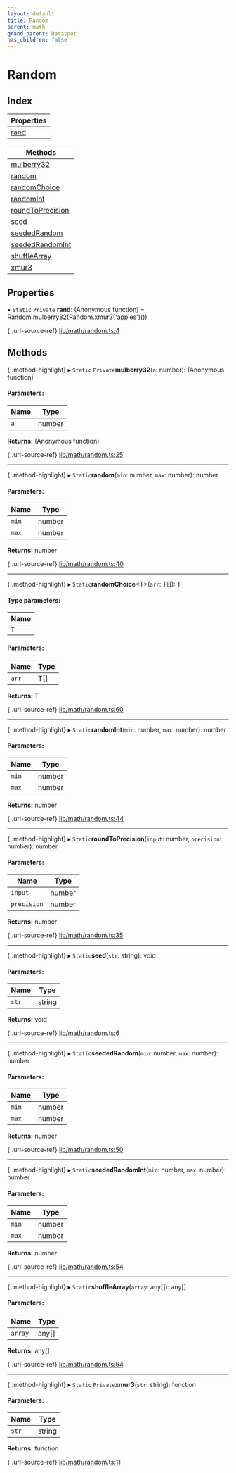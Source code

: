 ```yaml
---
layout: default
title: Random
parent: math
grand_parent: Dataspot
has_children: false
---
```


# Random

## Index

| Properties |
|-----------|
| [rand](#rand) |

| Methods |
|-----------|
| [mulberry32](#mulberry32) |
| [random](#random) |
| [randomChoice](#randomchoice) |
| [randomInt](#randomint) |
| [roundToPrecision](#roundtoprecision) |
| [seed](#seed) |
| [seededRandom](#seededrandom) |
| [seededRandomInt](#seededrandomint) |
| [shuffleArray](#shufflearray) |
| [xmur3](#xmur3) |

## Properties

▪ `Static` `Private` **rand**: (Anonymous function) = Random.mulberry32(Random.xmur3('apples')())

{:.url-source-ref}
[lib/math/random.ts:4](https://github.com/ascentcore/dataspot/blob/eafb62e/lib/math/random.ts#L4)

## Methods

{:.method-highlight}
▸ `Static` `Private`**mulberry32**(`a`: number): (Anonymous function)

#### Parameters:

Name | Type |
------ | ------ |
`a` | number |

**Returns:** (Anonymous function)

{:.url-source-ref}
[lib/math/random.ts:25](https://github.com/ascentcore/dataspot/blob/eafb62e/lib/math/random.ts#L25)

___

{:.method-highlight}
▸ `Static`**random**(`min`: number, `max`: number): number

#### Parameters:

Name | Type |
------ | ------ |
`min` | number |
`max` | number |

**Returns:** number

{:.url-source-ref}
[lib/math/random.ts:40](https://github.com/ascentcore/dataspot/blob/eafb62e/lib/math/random.ts#L40)

___

{:.method-highlight}
▸ `Static`**randomChoice**\<T>(`arr`: T[]): T

#### Type parameters:

Name |
------ |
`T` |

#### Parameters:

Name | Type |
------ | ------ |
`arr` | T[] |

**Returns:** T

{:.url-source-ref}
[lib/math/random.ts:60](https://github.com/ascentcore/dataspot/blob/eafb62e/lib/math/random.ts#L60)

___

{:.method-highlight}
▸ `Static`**randomInt**(`min`: number, `max`: number): number

#### Parameters:

Name | Type |
------ | ------ |
`min` | number |
`max` | number |

**Returns:** number

{:.url-source-ref}
[lib/math/random.ts:44](https://github.com/ascentcore/dataspot/blob/eafb62e/lib/math/random.ts#L44)

___

{:.method-highlight}
▸ `Static`**roundToPrecision**(`input`: number, `precision`: number): number

#### Parameters:

Name | Type |
------ | ------ |
`input` | number |
`precision` | number |

**Returns:** number

{:.url-source-ref}
[lib/math/random.ts:35](https://github.com/ascentcore/dataspot/blob/eafb62e/lib/math/random.ts#L35)

___

{:.method-highlight}
▸ `Static`**seed**(`str`: string): void

#### Parameters:

Name | Type |
------ | ------ |
`str` | string |

**Returns:** void

{:.url-source-ref}
[lib/math/random.ts:6](https://github.com/ascentcore/dataspot/blob/eafb62e/lib/math/random.ts#L6)

___

{:.method-highlight}
▸ `Static`**seededRandom**(`min`: number, `max`: number): number

#### Parameters:

Name | Type |
------ | ------ |
`min` | number |
`max` | number |

**Returns:** number

{:.url-source-ref}
[lib/math/random.ts:50](https://github.com/ascentcore/dataspot/blob/eafb62e/lib/math/random.ts#L50)

___

{:.method-highlight}
▸ `Static`**seededRandomInt**(`min`: number, `max`: number): number

#### Parameters:

Name | Type |
------ | ------ |
`min` | number |
`max` | number |

**Returns:** number

{:.url-source-ref}
[lib/math/random.ts:54](https://github.com/ascentcore/dataspot/blob/eafb62e/lib/math/random.ts#L54)

___

{:.method-highlight}
▸ `Static`**shuffleArray**(`array`: any[]): any[]

#### Parameters:

Name | Type |
------ | ------ |
`array` | any[] |

**Returns:** any[]

{:.url-source-ref}
[lib/math/random.ts:64](https://github.com/ascentcore/dataspot/blob/eafb62e/lib/math/random.ts#L64)

___

{:.method-highlight}
▸ `Static` `Private`**xmur3**(`str`: string): function

#### Parameters:

Name | Type |
------ | ------ |
`str` | string |

**Returns:** function

{:.url-source-ref}
[lib/math/random.ts:11](https://github.com/ascentcore/dataspot/blob/eafb62e/lib/math/random.ts#L11)
